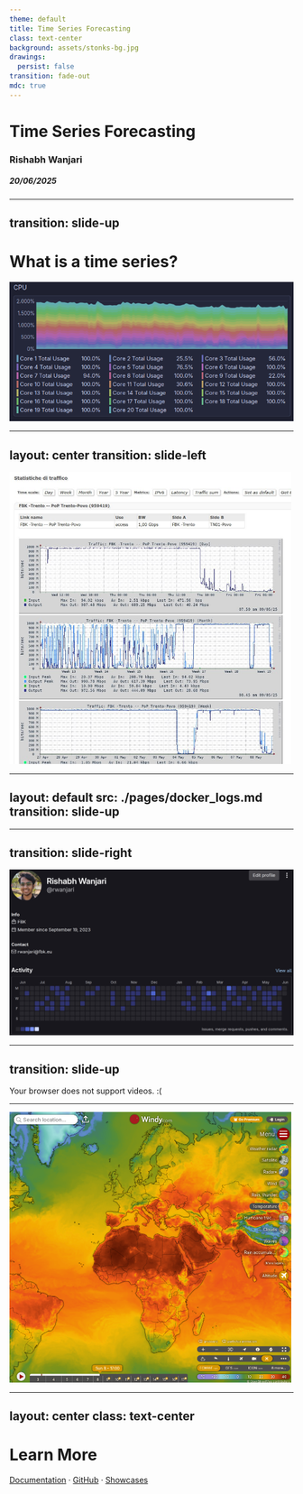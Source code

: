 ```yaml
---
theme: default
title: Time Series Forecasting
class: text-center
background: assets/stonks-bg.jpg
drawings:
  persist: false
transition: fade-out
mdc: true
---
```


# Time Series Forecasting

### Rishabh Wanjari

##### 20/06/2025

<!--
Before we begin, some **please** tell me they recognize this background so I feel validated.

Welcome to your introduction to time series forecasting! I'm going to be filling in for a collegue, as this isn't my area of expertise, but hopefully I can cover enough of the basics.

Let's start by talking about what a time series is, or rather, what it can be.
-->

---
transition: slide-up
---

# What is a time series?

<img class="mx-auto" width="700" src="./assets/cpu_usage.png">
<!--
Is this rainbow coloured atrocity a time series?
The x-axis isn't labelled, but it is. As the title says, it depicts CPU usage. While we're looking at the axes, what does it mean to use two thousand percent of your CPU? Is this a good representation of the data, or is there a better way? I will let you decide that.
-->


---
layout: center
transition: slide-left
---

<img class="mx-auto" width="500" src="./assets/fbk_internet.png">

<div v-click>
<tabler-arrow-left class="text-3xl text-red-400 mx-2 absolute top-31.5 left-146" />
<tabler-arrow-left class="text-3xl text-red-400 mx-2 absolute top-65.5 left-147" />
<tabler-arrow-left class="text-3xl text-red-400 mx-2 absolute top-103.5 left-146.5" />
</div>

<!--
This is a much more useful graph. Here, the axes are clearly labelled. The only thing that changes between the three graphs is the scale used, as shown in the titles here. (click)
What do they depict? They show FBKs internet usage over a certain period. Why this particular time frame? Because *someone* was wrecking havoc on our internet and causing issues for everyone. Don't ask me how I know.
-->

---
layout: default
src: ./pages/docker_logs.md
transition: slide-up
---

<!-- Now, this is an intriguing example. Is this time series data? It seems to have timestamps that correspond to values. It has some periodicity, has some outliers. Sure, right now, it isn't presented to you as a graph, but there's nothing stopping your from converting it to one. LLMs represent text as vectors, and vectors are just datapoints in higher dimensional spaces, so why not? You could also classify each line based on the type of info it provides and plot that.
Although for most practical purposes, people wouldn't really consider this to be time series data. Which in my opinion, is quite sad.
-->

---
transition: slide-right
---

<img class="mx-auto" src="./assets/gitlab_stats.png">

<!--
This is my contributions graph on GitLab, which we use at FBK to manage our code and projects. You can find the same thing on other people's GitHub profiles. This, is also a time series. But instead of being a line on a graph, it is represented as a calendar heatmap. Here, the intensity of the color corresponds to the number of contributions made on that day.
You can clearly see the periods of the year when I went on holiday.
But why would someone choose to represent data like this instead of plotting it as a graph normally?
-->

---
transition: slide-up
---

<SlidevVideo class="mx-auto" width="500" controls>
  <source src="./assets/weather_android.mp4" type="video/mp4" />
  <p>
    Your browser does not support videos. :(
  </p>
</SlidevVideo>

<!--
Idk if I'll keep this one tbh.
-->

---

<img class="mx-auto" width="500" src="./assets/windy.png">

<!--
Finally, as the main topic for this school is weather, let's take a look at weather time series data. In this case, we're looking at surface level temperature across the globe. There's a time slider, so you can see how it changes. But this time, the data is an image. Makes sense, as that's the most logical way to present it.
-->

---
layout: center
class: text-center
---

# Learn More

[Documentation](https://sli.dev) · [GitHub](https://github.com/slidevjs/slidev) · [Showcases](https://sli.dev/resources/showcases)

<PoweredBySlidev mt-10 />
